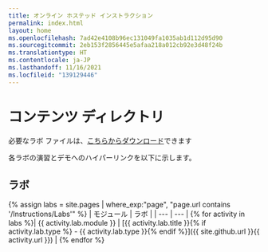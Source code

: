 ```yaml
---
title: オンライン ホステッド インストラクション
permalink: index.html
layout: home
ms.openlocfilehash: 7ad42e4108b96ec131049fa1035ab1d112d95d90
ms.sourcegitcommit: 2eb153f2856445e5afaa218a012cb92e3d48f24b
ms.translationtype: HT
ms.contentlocale: ja-JP
ms.lasthandoff: 11/16/2021
ms.locfileid: "139129446"
---
```

# <a name="content-directory"></a>コンテンツ ディレクトリ

必要なラボ ファイルは、[こちらからダウンロード](https://github.com/MicrosoftLearning/AZ500-AzureSecurityTechnologies/archive/master.zip)できます

各ラボの演習とデモへのハイパーリンクを以下に示します。

## <a name="labs"></a>ラボ

{% assign labs = site.pages | where_exp:"page", "page.url contains '/Instructions/Labs'" %}
| モジュール | ラボ |
| --- | --- | 
{% for activity in labs %}| {{ activity.lab.module }} | [{{ activity.lab.title }}{% if activity.lab.type %} - {{ activity.lab.type }}{% endif %}]({{ site.github.url }}{{ activity.url }}) |
{% endfor %}
